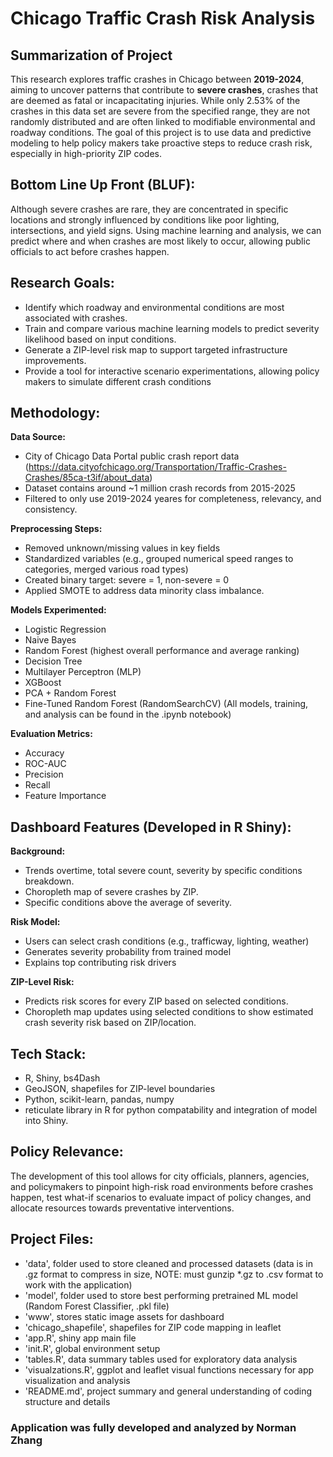 # Chicago Traffic Crash Risk Analysis

## Summarization of Project
This research explores traffic crashes in Chicago between **2019-2024**, aiming to uncover patterns that contribute to **severe crashes**, crashes that are deemed as fatal or incapacitating injuries. While only 2.53% of the crashes in this data set are severe from the specified range, they are not randomly distributed and are often linked to modifiable environmental and roadway conditions. The goal of this project is to use data and predictive modeling to help policy makers take proactive steps to reduce crash risk, especially in high-priority ZIP codes.

## Bottom Line Up Front (BLUF):

Although severe crashes are rare, they are concentrated in specific locations and strongly influenced by conditions like poor lighting, intersections, and yield signs. Using machine learning and analysis, we can predict where and when crashes are most likely to occur, allowing public officials to act before crashes happen.

## Research Goals:

- Identify which roadway and environmental conditions are most associated with crashes.
- Train and compare various machine learning models to predict severity likelihood based on input conditions.
- Generate a ZIP-level risk map to support targeted infrastructure improvements.
- Provide a tool for interactive scenario experimentations, allowing policy makers to simulate different crash conditions

## Methodology:

**Data Source:**
- City of Chicago Data Portal public crash report data (https://data.cityofchicago.org/Transportation/Traffic-Crashes-Crashes/85ca-t3if/about_data)
- Dataset contains around ~1 million crash records from 2015-2025
- Filtered to only use 2019-2024 yeares for completeness, relevancy, and consistency.

**Preprocessing Steps:**
- Removed unknown/missing values in key fields
- Standardized variables (e.g., grouped numerical speed ranges to categories, merged various road types)
- Created binary target: severe = 1, non-severe = 0
- Applied SMOTE to address data minority class imbalance.

**Models Experimented:**
- Logistic Regression
- Naive Bayes
- Random Forest (highest overall performance and average ranking)
- Decision Tree
- Multilayer Perceptron (MLP)
- XGBoost
- PCA + Random Forest
- Fine-Tuned Random Forest (RandomSearchCV)
(All models, training, and analysis can be found in the .ipynb notebook)

**Evaluation Metrics:**
- Accuracy
- ROC-AUC
- Precision
- Recall
- Feature Importance

## Dashboard Features (Developed in R Shiny):

**Background:**
- Trends overtime, total severe count, severity by specific conditions breakdown.
- Choropleth map of severe crashes by ZIP.
- Specific conditions above the average of severity.

**Risk Model:**
- Users can select crash conditions (e.g., trafficway, lighting, weather)
- Generates severity probability from trained model
- Explains top contributing risk drivers

**ZIP-Level Risk:**
- Predicts risk scores for every ZIP based on selected conditions.
- Choropleth map updates using selected conditions to show estimated crash severity risk based on ZIP/location.

## Tech Stack:
- R, Shiny, bs4Dash
- GeoJSON, shapefiles for ZIP-level boundaries
- Python, scikit-learn, pandas, numpy
- reticulate library in R for python compatability and integration of model into Shiny.

## Policy Relevance:
The development of this tool allows for city officials, planners, agencies, and policymakers to pinpoint high-risk road environments before crashes happen, test what-if scenarios to evaluate impact of policy changes, and allocate resources towards preventative interventions.

## Project Files:
- 'data', folder used to store cleaned and processed datasets (data is in .gz format to compress in size, NOTE: must gunzip *.gz to .csv format to work with the application)
- 'model', folder used to store best performing pretrained ML model (Random Forest Classifier, .pkl file)
- 'www', stores static image assets for dashboard
- 'chicago_shapefile', shapefiles for ZIP code mapping in leaflet
- 'app.R', shiny app main file
- 'init.R', global environment setup
- 'tables.R', data summary tables used for exploratory data analysis
- 'visualzations.R', ggplot and leaflet visual functions necessary for app visualization and analysis
- 'README.md', project summary and general understanding of coding structure and details


### Application was fully developed and analyzed by Norman Zhang

